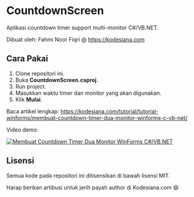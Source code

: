 # CountdownScreen

Aplikasi countdown timer support multi-monitor C#/VB.NET.

Dibuat oleh: Fahmi Noor Fiqri @ https://kodesiana.com

## Cara Pakai

1. Clone repositori ini.
2. Buka **CountdownScreen.csproj**.
3. Run project.
4. Masukkan waktu timer dan monitor yang akan digunakan.
5. Klik **Mulai**.

Baca artikel lengkap: https://kodesiana.com/tutorial/tutorial-winforms/membuat-countdown-timer-dua-monitor-winforms-c-vb-net/

Video demo:

[![Membuat Countdown Timer Dua Monitor WinForms C#/VB.NET](http://img.youtube.com/vi/ghZHoB0NfHQ/0.jpg)](http://www.youtube.com/watch?v=ghZHoB0NfHQ)

## Lisensi

Semua kode pada repositori ini dilisensikan di bawah lisensi MIT.

Harap berikan artibusi untuk jerih payah author di Kodesiana.com :smile: